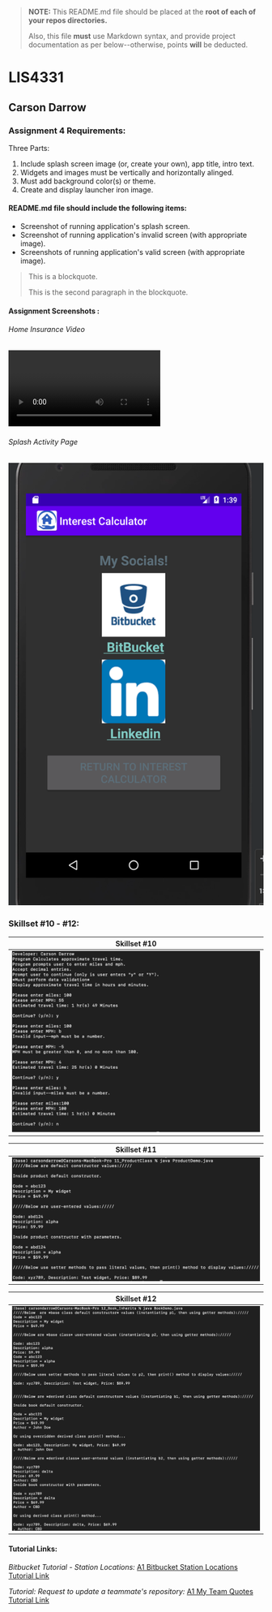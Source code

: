 > **NOTE:** This README.md file should be placed at the **root of each of your repos directories.**
>
>Also, this file **must** use Markdown syntax, and provide project documentation as per below--otherwise, points **will** be deducted.
>

# LIS4331

## Carson Darrow

### Assignment 4 Requirements:

Three Parts:

1. Include splash screen image (or, create your own), app title, intro text.
2. Widgets and images must be vertically and horizontally alinged.
3. Must add background color(s) or theme.
4. Create and display launcher iron image.


#### README.md file should include the following items:

* Screenshot of running application's splash screen.
* Screenshot of running application's invalid screen (with appropriate image).
* Screenshots of running application's valid screen (with appropriate image).


> This is a blockquote.
> 
> This is the second paragraph in the blockquote.
>

#### Assignment Screenshots :

###### Home Insurance Video
![Home Insurance Video](img/Insurance_AdobeExpress.mp4)

###### Splash Activity Page
![Splash Screen](img/SplashScreen.png)



### Skillset #10 - #12:

| Skillset #10 |
| -------------- |
| ![Skillset #10](img/ss10.png) |

| Skillset #11 |
| -------------- |
![Skillset #11](img/ss11.png) | 

| Skillset #12 |
| -------------- |
![Skillset #12](img/ss12.png) |






#### Tutorial Links:

*Bitbucket Tutorial - Station Locations:*
[A1 Bitbucket Station Locations Tutorial Link](https://bitbucket.org/cbd19a/bitbucketstationlocations/ "Bitbucket Station Locations")

*Tutorial: Request to update a teammate's repository:*
[A1 My Team Quotes Tutorial Link](https://bitbucket.org/username/myteamquotes/ "My Team Quotes Tutorial")

